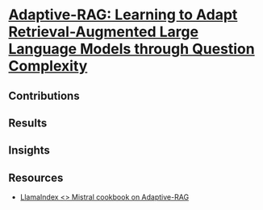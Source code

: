 # [Adaptive-RAG: Learning to Adapt Retrieval-Augmented Large Language Models through Question Complexity](https://arxiv.org/abs/2403.14403)

## Contributions

## Results

## Insights

## Resources
- [LlamaIndex <> Mistral cookbook on Adaptive-RAG](https://github.com/mistralai/cookbook/blob/7bf0aae46ab8c763efb7800f352bcbfd8aceb8fb/third_party/LlamaIndex/Adaptive_RAG.ipynb)
